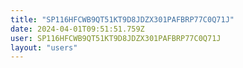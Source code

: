 ```yaml
---
title: "SP116HFCWB9QT51KT9D8JDZX301PAFBRP77C0Q71J"
date: 2024-04-01T09:51:51.759Z
user: SP116HFCWB9QT51KT9D8JDZX301PAFBRP77C0Q71J
layout: "users"
---
```

    